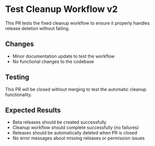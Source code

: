 # Test Cleanup Workflow v2

This PR tests the fixed cleanup workflow to ensure it properly handles release deletion without failing.

## Changes
- Minor documentation update to test the workflow
- No functional changes to the codebase

## Testing
This PR will be closed without merging to test the automatic cleanup functionality.

## Expected Results
- Beta releases should be created successfully
- Cleanup workflow should complete successfully (no failures)
- Releases should be automatically deleted when PR is closed
- No error messages about missing releases or permission issues

